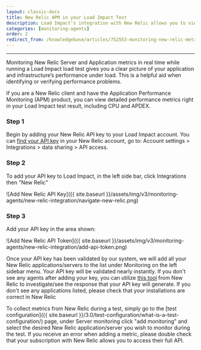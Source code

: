 ```yaml
---
layout: classic-docs
title: New Relic APM in your Load Impact Test
description: Load Impact's integration with New Relic allows you to view data from New Relic's APM.
categories: [monitoring-agents]
order: 2
redirect_from: /knowledgebase/articles/752553-monitoring-new-relic-metrics-while-running-a-load
---
```


***

Monitoring New Relic Server and Application metrics in real time while running a Load Impact load test gives you a clear picture of your application and infrastructure’s performance under load. This is a helpful aid when identifying or verifying performance problems.

If you are a New Relic client and have the Application Performance Monitoring (APM) product, you can view detailed performance metrics right in your Load Impact test result, including CPU and APDEX.

### Step 1
Begin by adding your New Relic API key to your Load Impact account. You can [find your API key](https://docs.newrelic.com/docs/apis/rest-api-v2/requirements/rest-api-key) in your New Relic account, go to: Account settings > Integrations > data sharing > API access.

### Step 2

To add your API key to Load Impact, in the left side bar, click Integrations then "New Relic"

![Add New Relic API Key]({{ site.baseurl }}/assets/img/v3/monitoring-agents/new-relic-integration/navigate-new-relic.png)


### Step 3

Add your API key in the area shown:

![Add New Relic API Token]({{ site.baseurl }}/assets/img/v3/monitoring-agents/new-relic-integration/add-api-token.png)

Once your API key has been validated by our system, we will add all your New Relic applications/servers to the list under Monitoring on the left sidebar menu. Your API key will be validated nearly instantly. If you don't see any agents after adding your key, you can utilize [this tool](https://rpm.newrelic.com/api/explore/applications/list) from New Relic to investigate/see the response that your API key will generate. If you don't see any applications listed, please check that your installations are correct in New Relic

To collect metrics from New Relic during a test, simply go to the  [test configuration]({{ site.baseurl }}/3.0/test-configuration/what-is-a-test-configuration/) page, under Server monitoring click "add monitoring" and select the desired New Relic application/server you wish to monitor during the test. If you receive an error when adding a metric, please double check that your subscription with New Relic allows you to access their full API.
